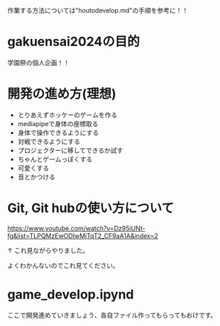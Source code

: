 作業する方法については"houtodevelop.md"の手順を参考に！！

# gakuensai2024の目的

学園祭の個人企画！！

# 開発の進め方(理想)

- とりあえずホッケーのゲームを作る
- mediapipeで身体の座標取る
- 身体で操作できるようにする
- 対戦できるようにする
- プロジェクターに移してできるか試す
- ちゃんとゲームっぽくする
- 可愛くする
- 音とかつける

# Git, Git hubの使い方について
https://www.youtube.com/watch?v=Dz95iUNt-fg&list=TLPQMzEwODIwMjTqT2_CF9aA1A&index=2

↑
これ見ながらやりました。

よくわかんないのでこれ見てください。


# game_develop.ipynd

ここで開発進めていきましょう、各自ファイル作ってもらってもおけです。
